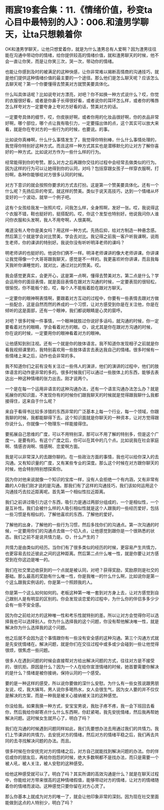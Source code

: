# 雨宸19套合集：11.《情绪价值，秒变ta心目中最特别的人》：006.和渣男学聊天，让ta只想赖着你

OK和渣男学聊天，让他只想爱着你，就是为什么渣男总有人爱啊？因为渣男往往能在沟通中带动你的情绪，给你提供较高的情绪价值，就和渣男聊天的时候，他不会一直让你笑，而是让你笑三次，哭一次，带动你的情绪。

也能让你感到及时的被满足的这种快感，让你非常难以揭断高情商的沟通技巧，就是他们提供这种情绪价值的最主要的一个途径。那么他们是怎么聊天呢？应该怎么去聊天呢？第一个你要懂得去赞美对方就赞美要具体化。

什么叫具体话呢？比如说夸对方漂亮，对吧？你不如换一种方式说什么？哎，你觉的衣服很好看，或者是你鼻子长得很好看，或者说你的耳环怎么样，或者你的嘴唇怎么样夸对方一定要夸身上夸对方好看的话，赞美对方的话。

一定要夸具体的细节，哎，你皮肤好啊，或者你用的化妆品很好啊，你的衣品非常好啊，哪个部位，哪个点让我有吸引力，一定要描出体的点，这个其实可以放大来看，就是你在夸对方的一些行为的时候，也要说。的事。

比如说你真棒啊，什么什么事情发生了，我觉得你特别棒，什么什么事情处理的，我觉得你特别好这种方式。而且这样一种方式其实也是潜移默化的让对方了解你喜好的一种方式。比如说对方作为一些什么样的行为。

经常能得到你的夸赞。那么对方之后再跟你交往的过程中会经常去做类似的行为。因为这样的行为可以让她得到你的认同，对吗？包括穿跟女孩子一样穿衣服啊，打扮啊，各种你能够给对方很多认同的时候。

对方下意识的就会按照你要求的方式去打扮。这是第一个赞美要具体化。还有一个什么呢？先扬后异的夸奖。就这样的赞美。类似于说天高技巧，达到一个情绪从坏变好的一个波动，就举一个例子吧。

这有个女孩给我发一张照片哎，问我怎么样，全身照啊，发好一张。哎，我说得这个衣服不错，鞋也挺好的，挺搭配的。哎，你这个发型也特别好。他说我问你人谁问你衣服和头发啊，我人不用夸啊，人很美啊。

难道没有人夸你是美女吗？用这样一种方式。先扬后抑，给对方制造一种悬念感。然后第三个就是学会对比赞美，学会去对比。我记得之前我一客户听我课啊，说雨生老师，你的课讲的特别好。我说你没有听听明泽老师的课吗？

明老师讲的也挺好的。他说你们俩不一样。明泽老师课讲的像大老师讲课。你讲课让我觉得像一个大哥哥跟我聊天，感觉是不一样的。我更喜欢听你讲课，而且我每天我听你课睡觉的，就对比，通过对比的赞美。哎。

我会感觉更真实，会更开心，这是第一点啊，懂得去赞美对方。第二点是什么？学会运用你的面目表情，就是面目表情在跟对方沟通的时候，一定要表现的很轻松，很愉悦，你不能板个脸，哎，每个人不能板着脸在跟对方聊天。

一定要你的眼神啊表情啊，要跟着对方互动的过程中，你要有一些表情去跟对方做一些配合，这是自然而然的养成的一个习惯，让对方感受到你是在关注他，你是在倾听的这是面部，还有一个眼神，我们都说眼睛是心灵的窗呼。

对吧？很多时候一件事情，一个眼神就胜过你说好多话吗，就沟通的时候，你一定要看着对方的眼睛，学会看着对方的眼。😊，说尤其是你在跟对方沟通的时候，你在说的时候，一定要用你的眼神看着对方的眼神。

让他感知到别注视。还有一个就是你的肢体语言。我不知道你发现相子之前就是你看我视频课里的，我特别喜欢用一些肢体语言去表达我自己的情绪。很多时候有一些情绪上来之后，动作也会非常的多。

我不知道你们之前有没有关注过一些伟人的演讲，他们的演讲的过程中，他们的肢体语言的动作是非常的多的。很多时候我们可以通过一些肢体上的东西，能够去表达出一种这种情绪的张力出去。刚才说两个。

一个是在每一个运用非语言的这种沟通办法，还有一个语言沟通办法怎么办？就是拓展你的知识面，不发现你有的时候你们跟我聊天的时候就是觉得跟我聊什么我都接得住，这来自于什么呢？

来自于看得书比较多涉猎的东西非常的广泛基本上每一个行业，每一个领域，你跟我聊的时候，我都能聊得下去。这个知识面就是你聊天的一种资本，让对方觉得跟你说什么，你就像一个物理东一样能接得住。

要拓展自己思维的广度，可以不用特别深，那可以不用了解的特别多，但是这个广度一。是要有的。有这个广度之后，你可以在其中的几个点。比如说我在社会家庭啊、情感咨询啊、情感啊、恋爱啊方面。

我是可以非常深入的去跟你聊的。在一些政治方面的事情，我也可以给你深入的去沟通。又有知识量的广度，又有某些专业的深度。那么这个时候在对方跟你聊天的时候，他会特别特别想探索你。

因为你对他来说就像一个知识的宝库一样，没有人会拒绝一个有内涵，又有非常有趣的人O我们刚才说的是沟通。那我们有了这样的沟通技巧，我们该如何运用这个沟通技巧去拉近距离呢。首先第一个相似性拉近距离。

我们之前讲过吸引力这个东西，吸引力是通过两部分组成的，一个是相似性，一个是互补性。我们会被什么样的人吸引相似性就是这个人跟我的一些经历爱好，包括一些习惯是有相似的，了解他喜欢的东西，了解他的爱好。

了解他的出身，了解他的一些行为习惯，然后多找你们的沟通点。第一次沟通的时候，一定要用你们的沟通点去做一个切入点，让他感觉到跟你是一个很熟悉的状态。我们之前不是说共情力是。😊，什么产生的？

共情力是由类似的经历。当你们有了很多类似的经历的时候，更容易产生共情力，也更容易去拉近彼此之间的这种距离。然后第二点什么唯一性，就是你要让对方感受到在你这边是唯一的。

我们在社交里边收获到的一个点就是被认同，对吧？获得奖励，奖励原则是社交的基础。那么最高的奖励有什么唯一性，你是我唯一的什么什么啊，比如说你是第一个这么跟我实例话的，你是第一个照顾我的人。

你是第一个这么如何如何的。老板这种第一唯一套到对方身上去，让对方感觉到自己跟别人是有明显的区别的。你会发现谈恋爱的过程中，为什么你的伴侣多多少少会有一些不安全感。

因为你之前给对方的这种唯一性和考乐性就特别的差。所以让对方会觉得你可以选择我也可以选择别人。你为什么选择我的这个问题，你没有帮他解决唯一性，就是解决你为什么选择我的这个问题。

他之后就不会因为这个事情跟你有一些没有安全感的这种沟通。第三个沟通方式就是先安抚情绪在。解决问题，就是你们在交往过程中或多或少会碰到一些让他觉得很烦，很焦虑一些问题。

很多人在遇到问题的时候会直接帮对方给出解决问题的方式，往往对方是不接受的，很抗拒。原因是什么？因为一个人在给你宣泄情绪的时候，她首要需要你解决的是什么？情绪是被你接纳，保持认同的一个感受。

要的是一种这样的感受，所以说你要做的深什么安慰。为什么有一些女孩说跟男朋友说，哎，我大姨骂，男人说你多喝热水，女人会很生气，因为女人要的并不仅仅是解决的方案，而是一种我是被关心接纳被关注的这种感觉。

你没给我。如果我换一种方式，安宝宝男说，我肚子疼不疼，我一会下班回去看你，然后我给你邮寄点什么什么东西啊，你赶紧喝，我先安抚情绪，然后我再帮她解决问题。这时候女生就开心了，明白了吗？

我们在沟通的时候遇到问题同样如此，我们先要想办法去用通过我们的共情力。我们上节课讲的共情力，去安抚对方的情绪，然后对方的情绪平稳之后，我们再去共同的去寻找解决问题的办法。而且。

很多时候在你安抚完对方的情绪之后，对方自己就能找到解决问题的办法。你的伴侣或你的朋友后，再给你抱怨的时候，绝大多数啊都不是找办法，而只是需要一个被人吼，被人关注，被人安慰的这种感受。

给他这种感受就可以了。明白了吗？其实所谓的高效沟通是什么？就是在聊天过程中，你能给对方带来很高的这种情绪假值，能够带动对方的情绪，让对方的情绪随着你的情绪而波动。这种感觉只要你留在对方心灵了。

那么你基本上就成为对方的唯一了，就会让他印象非常的深刻。因为现在社交里面能做到这点的人特别少，明白了吗？

